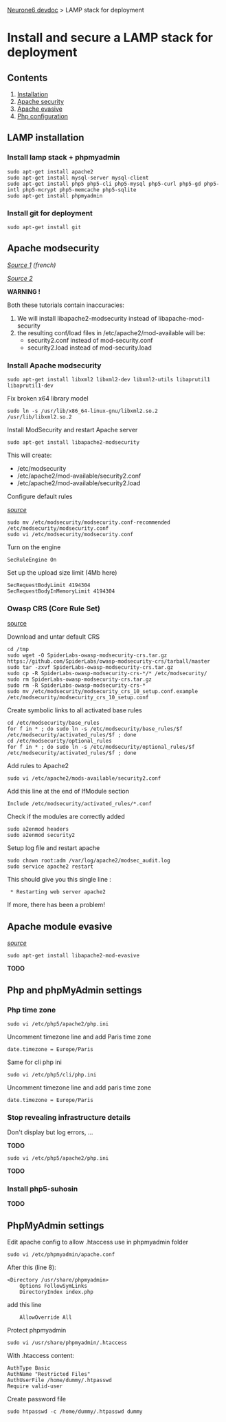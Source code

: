 [Neurone6 devdoc](../README.md) &gt; LAMP stack for deployment

# Install and secure a LAMP stack for deployment

## Contents

1. [Installation](#a_installation)
1. [Apache security](#a_apache_security)
1. [Apache evasive](#a_apache_evasive)
1. [Php configuration](#a_php_config)



<a name="a_installation"></a>
## LAMP installation


### Install lamp stack + phpmyadmin

```
sudo apt-get install apache2
sudo apt-get install mysql-server mysql-client
sudo apt-get install php5 php5-cli php5-mysql php5-curl php5-gd php5-intl php5-mcrypt php5-memcache php5-sqlite
sudo apt-get install phpmyadmin
```

### Install git for deployment

```
sudo apt-get install git
```


<a name="a_apache_security"></a>
## Apache modsecurity

_[Source 1](http://doc.ubuntu-fr.org/modsecurity) (french)_

_[Source 2](http://www.thefanclub.co.za/how-to/how-install-apache2-modsecurity-and-modevasive-ubuntu-1204-lts-server)_

**WARNING !**

Both these tutorials contain inaccuracies:

1. We will install libapache2-modsecurity instead of libapache-mod-security
2. the resulting conf/load files in /etc/apache2/mod-available will be:
   - security2.conf instead of mod-security.conf
   - security2.load instead of mod-security.load


### Install Apache modsecurity

```
sudo apt-get install libxml2 libxml2-dev libxml2-utils libaprutil1 libaprutil1-dev
```

Fix broken x64 library model

```
sudo ln -s /usr/lib/x86_64-linux-gnu/libxml2.so.2 /usr/lib/libxml2.so.2
```

Install ModSecurity and restart Apache server

```
sudo apt-get install libapache2-modsecurity
```

This will create:

- /etc/modsecurity
- /etc/apache2/mod-available/security2.conf
- /etc/apache2/mod-available/security2.load

Configure default rules

_[source](https://github.com/SpiderLabs/ModSecurity/wiki/Reference-Manual)_

```
sudo mv /etc/modsecurity/modsecurity.conf-recommended /etc/modsecurity/modsecurity.conf
sudo vi /etc/modsecurity/modsecurity.conf
```

Turn on the engine

```
SecRuleEngine On
```

Set up the upload size limit (4Mb here)

```
SecRequestBodyLimit 4194304
SecRequestBodyInMemoryLimit 4194304
```


### Owasp CRS (Core Rule Set)

[source](https://www.owasp.org/index.php/Category:OWASP_ModSecurity_Core_Rule_Set_Project)

Download and untar default CRS

```
cd /tmp
sudo wget -O SpiderLabs-owasp-modsecurity-crs.tar.gz https://github.com/SpiderLabs/owasp-modsecurity-crs/tarball/master
sudo tar -zxvf SpiderLabs-owasp-modsecurity-crs.tar.gz
sudo cp -R SpiderLabs-owasp-modsecurity-crs-*/* /etc/modsecurity/
sudo rm SpiderLabs-owasp-modsecurity-crs.tar.gz
sudo rm -R SpiderLabs-owasp-modsecurity-crs-*
sudo mv /etc/modsecurity/modsecurity_crs_10_setup.conf.example /etc/modsecurity/modsecurity_crs_10_setup.conf
```

Create symbolic links to all activated base rules

```
cd /etc/modsecurity/base_rules
for f in * ; do sudo ln -s /etc/modsecurity/base_rules/$f /etc/modsecurity/activated_rules/$f ; done
cd /etc/modsecurity/optional_rules
for f in * ; do sudo ln -s /etc/modsecurity/optional_rules/$f /etc/modsecurity/activated_rules/$f ; done
```

Add rules to Apache2

```
sudo vi /etc/apache2/mods-available/security2.conf
```

Add this line at the end of IfModule section

```
Include /etc/modsecurity/activated_rules/*.conf
```

Check if the modules are correctly added

```
sudo a2enmod headers
sudo a2enmod security2
```

Setup log file and restart apache

```
sudo chown root:adm /var/log/apache2/modsec_audit.log
sudo service apache2 restart
```

This should give you this single line :

```
 * Restarting web server apache2
```

If more, there has been a problem!


<a name="a_apache_evasive"></a>
## Apache module evasive

_[source](http://www.thefanclub.co.za/how-to/how-install-apache2-modsecurity-and-modevasive-ubuntu-1204-lts-server)_

```
sudo apt-get install libapache2-mod-evasive
```

**TODO**


<a name="a_php_config"></a>
## Php and phpMyAdmin settings

### Php time zone

```
sudo vi /etc/php5/apache2/php.ini
```

Uncomment timezone line and add Paris time zone

```
date.timezone = Europe/Paris
```

Same for cli php ini

```
sudo vi /etc/php5/cli/php.ini
```

Uncomment timezone line and add paris time zone

```
date.timezone = Europe/Paris
```


### Stop revealing infrastructure details

Don't display but log errors, ...

**TODO**


```
sudo vi /etc/php5/apache2/php.ini
```

**TODO**



### Install php5-suhosin

**TODO**



## PhpMyAdmin settings

Edit apache config to allow .htaccess use in phpmyadmin folder

```
sudo vi /etc/phpmyadmin/apache.conf
```

After this (line 8):

```
<Directory /usr/share/phpmyadmin>
    Options FollowSymLinks
    DirectoryIndex index.php
```

add this line

```
    AllowOverride All
```

Protect phpmyadmin

```
sudo vi /usr/share/phpmyadmin/.htaccess
```

With .htaccess content:

```
AuthType Basic
AuthName "Restricted Files"
AuthUserFile /home/dummy/.htpasswd
Require valid-user
```

Create password file

```
sudo htpasswd -c /home/dummy/.htpasswd dummy
```
